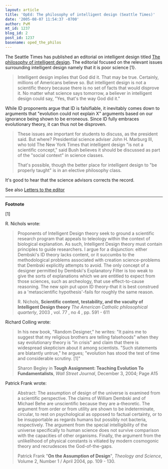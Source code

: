 ```yaml
---
layout: article
title: 'OpEd: The philosophy of intelligent design (Seattle Times)'
date: '2005-08-07 11:54:37 -0700'
author: PvM
mt_id: 1237
blog_id: 2
post_id: 1237
basename: oped_the_philos
---
```

The Seattle Times has published an editorial on intelligent design titled [The philosophy of intelligent design](http://seattletimes.nwsource.com/html/editorialsopinion/2002421318_goded05.html). The editorial focused on the relevant issues surrounding intelligent design namely that it is poor science \[1}.

> Intelligent design implies that God did it. That may be true. Certainly, millions of Americans believe so. But intelligent design is not a scientific theory because there is no set of facts that would disprove it. No matter what science says tomorrow, a believer in intelligent design could say, "Yes, that's the way God did it."

While ID proponents argue that ID is falsifiable, it inevitably comes down to arguments that "evolution could not explain X" arguments based on our ignorance being shown to be erroneous. Since ID fully embraces evolutionary theory, it can thus not be disproven. 

> These issues are important for students to discuss, as the president said. But where? Presidential science adviser John H. Marburg III, who told The New York Times that intelligent design "is not a scientific concept," said Bush believes it should be discussed as part of the "social context" in science classes.
> 
> That's possible, though the better place for intelligent design to "be properly taught" is in an elective philosophy class.

It's good to hear that the science advisors corrects the record.

See also [Letters to the editor](http://archives.seattletimes.nwsource.com/cgi-bin/texis.cgi/web/vortex/display?slug=sunlets07&amp;date=20050807&amp;query=intelligent+design)

*********


**Footnote**

\[1\] 

R. Nichols wrote:

> Proponents of Intelligent Design theory seek to ground a scientific research program that appeals to teleology within the context of biological explanation. As such, Intelligent Design theory must contain principles to guide researchers. I argue for a disjunction: either Dembski's ID theory lacks content, or it succumbs to the methodological problems associated with creation science-problems that Dembski explicitly attempts to avoid. The only concept of a designer permitted by Dembski's Explanatory Filter is too weak to give the sorts of explanations which we are entitled to expect from those sciences, such as archeology, that use effect-to-cause reasoning. The new spin put upon ID theory-that it is best construed as a 'metascientific hypothesis'-fails for roughly the same reason.
> 
> R. Nichols, **Scientific content, testability, and the vacuity of Intelligent Design theory** _The American Catholic philosophical quarterly_, 2003 , vol. 77 , no 4 , pp. 591 - 611

Richard Colling wrote:

> In his new book, "Random Designer," he writes: "It pains me to suggest that my religious brothers are telling falsehoods" when they say evolutionary theory is "in crisis" and claim that there is widespread skepticism about it among scientists. "Such statements are blatantly untrue," he argues; "evolution has stood the test of time and considerable scrutiny. \[1\]"
> 
> Sharon Begley in **Tough Assignment: Teaching Evolution To Fundamentalists**, _Wall Street Journal_, December 3, 2004; Page A15

Patrick Frank wrote:

> Abstract: The assumption of design of the universe is examined from a scientific perspective. The claims of William Dembski and of Michael Behe are unscientific because they are a-theoretic. The argument from order or from utility are shown to be indeterminate, circular, to rest on psychological as opposed to factual certainty, or to be insupportable as regards humans but possibly not bacteria, respectively. The argument from the special intelligibility of the universe specifically to human science does not survive comparison with the capacities of other organisms. Finally, the argument from the unlikelihood of physical constants is vitiated by modern cosmogonic theory and recrudesces the God-of-the-gaps.
> 
> Patrick Frank "**On the Assumption of Design**", _Theology and Science_, Volume 2, Number 1 / April 2004, pp. 109 - 130.
